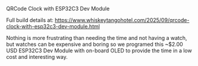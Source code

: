 QRCode Clock with ESP32C3 Dev Module 

Full build details at:
https://www.whiskeytangohotel.com/2025/09/qrcode-clock-with-esp32c3-dev-module.html

Nothing is more frustrating than needing the time and not having a watch, 
but watches can be expensive and boring so we programed this ~$2.00 USD 
ESP32C3 Dev Module with on-board OLED to provide the time in a low cost 
and interesting way.
